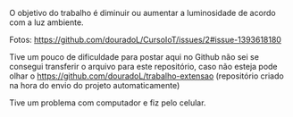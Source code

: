 O objetivo do trabalho é diminuir ou aumentar a luminosidade de acordo com a luz ambiente.

Fotos:
https://github.com/douradoL/CursoIoT/issues/2#issue-1393618180

Tive um pouco de dificuldade para postar aqui no Github não sei se consegui transferir o arquivo para este repositório, caso não esteja pode olhar o 
https://github.com/douradoL/trabalho-extensao 
(repositório criado na hora do envio do projeto automaticamente)

Tive um problema com computador e fiz pelo celular.
